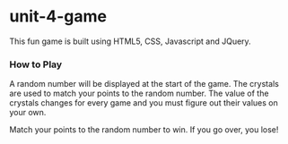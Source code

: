 # unit-4-game
This fun game is built using HTML5, CSS, Javascript and JQuery.

### How to Play
A random number will be displayed at the start of the game. The crystals are used to match your points to the random number. The value of the crystals changes for every game and you must figure out their values on your own.

Match your points to the random number to win. If you go over, you lose!
